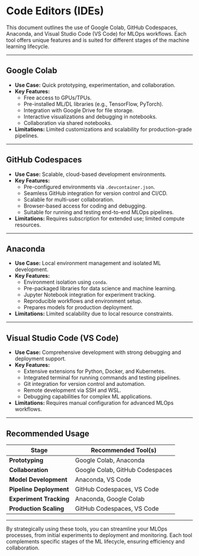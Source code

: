 # Code Editors (IDEs)

This document outlines the use of Google Colab, GitHub Codespaces, Anaconda, and Visual Studio Code (VS Code) for MLOps workflows. Each tool offers unique features and is suited for different stages of the machine learning lifecycle.

---

## **Google Colab**
- **Use Case:** Quick prototyping, experimentation, and collaboration.
- **Key Features:**
  - Free access to GPUs/TPUs.
  - Pre-installed ML/DL libraries (e.g., TensorFlow, PyTorch).
  - Integration with Google Drive for file storage.
  - Interactive visualizations and debugging in notebooks.
  - Collaboration via shared notebooks.
- **Limitations:** Limited customizations and scalability for production-grade pipelines.

---

## **GitHub Codespaces**
- **Use Case:** Scalable, cloud-based development environments.
- **Key Features:**
  - Pre-configured environments via `.devcontainer.json`.
  - Seamless GitHub integration for version control and CI/CD.
  - Scalable for multi-user collaboration.
  - Browser-based access for coding and debugging.
  - Suitable for running and testing end-to-end MLOps pipelines.
- **Limitations:** Requires subscription for extended use; limited compute resources.

---

## **Anaconda**
- **Use Case:** Local environment management and isolated ML development.
- **Key Features:**
  - Environment isolation using `conda`.
  - Pre-packaged libraries for data science and machine learning.
  - Jupyter Notebook integration for experiment tracking.
  - Reproducible workflows and environment setup.
  - Prepares models for production deployment.
- **Limitations:** Limited scalability due to local resource constraints.

---

## **Visual Studio Code (VS Code)**
- **Use Case:** Comprehensive development with strong debugging and deployment support.
- **Key Features:**
  - Extensive extensions for Python, Docker, and Kubernetes.
  - Integrated terminal for running commands and testing pipelines.
  - Git integration for version control and automation.
  - Remote development via SSH and WSL.
  - Debugging capabilities for complex ML applications.
- **Limitations:** Requires manual configuration for advanced MLOps workflows.

---

## **Recommended Usage**
| **Stage**            | **Recommended Tool(s)**                  |
|-----------------------|------------------------------------------|
| **Prototyping**       | Google Colab, Anaconda                  |
| **Collaboration**     | Google Colab, GitHub Codespaces         |
| **Model Development** | Anaconda, VS Code                       |
| **Pipeline Deployment** | GitHub Codespaces, VS Code              |
| **Experiment Tracking** | Anaconda, Google Colab                 |
| **Production Scaling** | GitHub Codespaces, VS Code              |

---

By strategically using these tools, you can streamline your MLOps processes, from initial experiments to deployment and monitoring. Each tool complements specific stages of the ML lifecycle, ensuring efficiency and collaboration.
